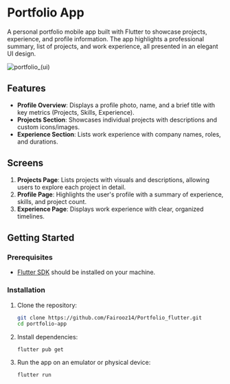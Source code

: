 # Portfolio App

A personal portfolio mobile app built with Flutter to showcase projects, experience, and profile information. The app highlights a professional summary, list of projects, and work experience, all presented in an elegant UI design.

![portfolio_(ui)](https://github.com/user-attachments/assets/8c6aeaf1-ecea-463f-91ae-378e3bded69e)



## Features

- **Profile Overview**: Displays a profile photo, name, and a brief title with key metrics (Projects, Skills, Experience).
- **Projects Section**: Showcases individual projects with descriptions and custom icons/images.
- **Experience Section**: Lists work experience with company names, roles, and durations.

## Screens

1. **Projects Page**: Lists projects with visuals and descriptions, allowing users to explore each project in detail.
2. **Profile Page**: Highlights the user's profile with a summary of experience, skills, and project count.
3. **Experience Page**: Displays work experience with clear, organized timelines.

## Getting Started

### Prerequisites

- [Flutter SDK](https://flutter.dev/docs/get-started/install) should be installed on your machine.


### Installation

1. Clone the repository:
   ```bash
   git clone https://github.com/Fairooz14/Portfolio_flutter.git
   cd portfolio-app
   ```
2. Install dependencies:
   ```
   flutter pub get
   ```
3. Run the app on an emulator or physical device:
   ```
   flutter run
   ```
